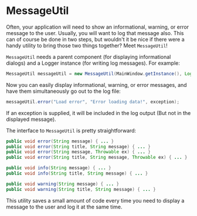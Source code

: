 # MessageUtil

Often, your application will need to show an informational, warning, or error message to the user. Usually,
you will want to log that message also. This can of course be done in two steps, but wouldn't it be nice
if there were a handy utility to bring those two things together? Meet `MessageUtil`!

`MessageUtil` needs a parent component (for displaying informational dialogs) and a Logger instance (for
writing log messages). For example:

```java
MessageUtil messageUtil = new MessageUtil(MainWindow.getInstance(), Logger.getLogger(getClass().getName()));
```

Now you can easily display informational, warning, or error messages, and have them simultaneously go
out to the log file:

```java
messageUtil.error("Load error", "Error loading data!", exception);
```

If an exception is supplied, it will be included in the log output (But not in the displayed message).

The interface to `MessageUtil` is pretty straightforward:

```java
public void error(String message) { ... }
public void error(String title, String message) { ... }
public void error(String message, Throwable ex) { ... }
public void error(String title, String message, Throwable ex) { ... }

public void info(String message) { ... }
public void info(String title, String message) { ... }

public void warning(String message) { ... }
public void warning(String title, String message) { ... }
```

This utility saves a small amount of code every time you need to display a message to the user
and log it at the same time.
